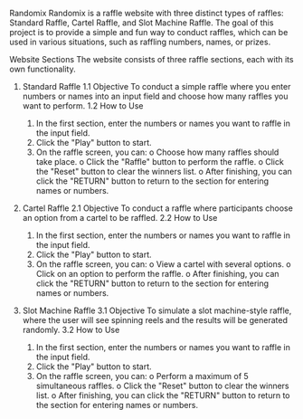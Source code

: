Randomix
Randomix is a raffle website with three distinct types of raffles: Standard Raffle, Cartel Raffle, and Slot Machine Raffle. The goal of this project is to provide a simple and fun way to conduct raffles, which can be used in various situations, such as raffling numbers, names, or prizes.

Website Sections
The website consists of three raffle sections, each with its own functionality.
1. Standard Raffle
  1.1 Objective
    To conduct a simple raffle where you enter numbers or names into an input field and choose how many raffles you want to perform.
  1.2 How to Use
    1.	In the first section, enter the numbers or names you want to raffle in the input field.
    2.	Click the "Play" button to start.
    3.	On the raffle screen, you can:
      o	Choose how many raffles should take place.
      o	Click the "Raffle" button to perform the raffle.
      o	Click the "Reset" button to clear the winners list.
      o	After finishing, you can click the "RETURN" button to return to the section for entering names or numbers.

2. Cartel Raffle
  2.1 Objective
    To conduct a raffle where participants choose an option from a cartel to be raffled.
  2.2 How to Use
    1.	In the first section, enter the numbers or names you want to raffle in the input field.
    2.	Click the "Play" button to start.
    3.	On the raffle screen, you can:
      o	View a cartel with several options.
      o	Click on an option to perform the raffle.
      o	After finishing, you can click the "RETURN" button to return to the section for entering names or numbers.

3. Slot Machine Raffle
  3.1 Objective
    To simulate a slot machine-style raffle, where the user will see spinning reels and the results will be generated randomly.
  3.2 How to Use
    1.	In the first section, enter the numbers or names you want to raffle in the input field.
    2.	Click the "Play" button to start.
    3.	On the raffle screen, you can:
      o	Perform a maximum of 5 simultaneous raffles.
      o	Click the "Reset" button to clear the winners list.
      o	After finishing, you can click the "RETURN" button to return to the section for entering names or numbers.
